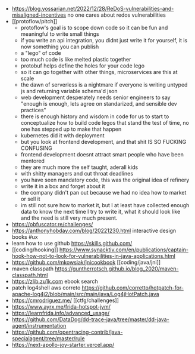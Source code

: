 - https://blog.yossarian.net/2022/12/28/ReDoS-vulnerabilities-and-misaligned-incentives no one cares about redos vulnerabilities
- [[protoflow/pitch]]
	- protoflow's goal is to scope down code so it can be fun and meaningful to write small things
	- if you write an api integration, you didnt just write it for yourself, it is now something you can publish
	- a "lego" of code
	- too much code is like melted plastic together
	- protobuf helps define the holes for your code lego
	- so it can go together with other things, microservices are this at scale
	- the dawn of serverless is a nightmare if everyone is writing untyped js and returning variable schema'd json
	- web development desperately needs senior engineers to say "enough is enough, lets agree on standarized, and sensible dev practices"
	- there is enough history and wisdom in code for us to start to conceptualize how to build code legos that stand the test of time, no one has stepped up to make that happen
	- kubernetes did it with deployment
	- but you look at frontend development, and that shit IS SO FUCKING CONFUSING
	- frontend development doesnt attract smart people who have been mentored
	- they are much more the self taught, aderall kids
	- with shitty managers and cut throat deadlines
	- you have seen mandatory code, this was the original idea of refinery
	- write it in a box and forget about it
	- the company didn't pan out because we had no idea how to market or sell it
	- im still not sure how to market it, but I at least have collected enough data to know the next time I try to write it, what it should look like and the need is still very much present.
- https://obfuscator.re/challenges/
- https://anthonyhobday.com/blog/20221230.html interactive design books #ux
- learn how to use github https://skills.github.com/
- [[coding/hooking]] https://www.synacktiv.com/en/publications/captain-hook-how-not-to-look-for-vulnerabilities-in-java-applications.html
- https://github.com/mkowsiak/jnicookbook [[coding/java/jni]]
- maven classpath https://guntherrotsch.github.io/blog_2020/maven-classpath.html
- https://zlib.zu1k.com ebook search
- patch log4shell aws correto https://github.com/corretto/hotpatch-for-apache-log4j2/blob/main/src/main/java/Log4jHotPatch.java
- https://cmrodriguez.me/ [[ctfg/challenges]]
- https://www.ayrx.me/frida-hotspot-jvm/
- https://learnfrida.info/advanced_usage/
- https://github.com/DataDog/dd-trace-java/tree/master/dd-java-agent/instrumentation
- https://github.com/opentracing-contrib/java-specialagent/tree/master/rule
- https://next-apollo-joy-starter.vercel.app/